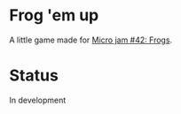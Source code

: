 # Frog 'em up

A little game made for [Micro jam #42: Frogs](https://itch.io/jam/micro-jam-042).

# Status

In development